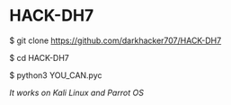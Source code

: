 # HACK-DH7
$ git clone https://github.com/darkhacker707/HACK-DH7

$ cd HACK-DH7

$ python3 YOU_CAN.pyc

*It works on Kali Linux and Parrot OS*
